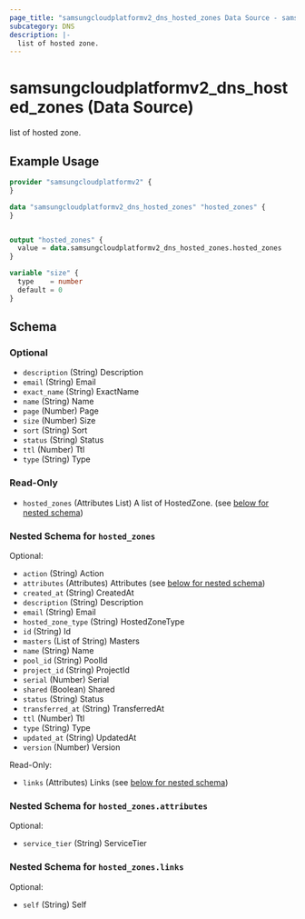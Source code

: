 ```yaml
---
page_title: "samsungcloudplatformv2_dns_hosted_zones Data Source - samsungcloudplatformv2"
subcategory: DNS
description: |-
  list of hosted zone.
---
```


# samsungcloudplatformv2_dns_hosted_zones (Data Source)

list of hosted zone.

## Example Usage

```terraform
provider "samsungcloudplatformv2" {
}

data "samsungcloudplatformv2_dns_hosted_zones" "hosted_zones" {
}


output "hosted_zones" {
  value = data.samsungcloudplatformv2_dns_hosted_zones.hosted_zones
}

variable "size" {
  type    = number
  default = 0
}
```

<!-- schema generated by tfplugindocs -->
## Schema

### Optional

- `description` (String) Description
- `email` (String) Email
- `exact_name` (String) ExactName
- `name` (String) Name
- `page` (Number) Page
- `size` (Number) Size
- `sort` (String) Sort
- `status` (String) Status
- `ttl` (Number) Ttl
- `type` (String) Type

### Read-Only

- `hosted_zones` (Attributes List) A list of HostedZone. (see [below for nested schema](#nestedatt--hosted_zones))

<a id="nestedatt--hosted_zones"></a>
### Nested Schema for `hosted_zones`

Optional:

- `action` (String) Action
- `attributes` (Attributes) Attributes (see [below for nested schema](#nestedatt--hosted_zones--attributes))
- `created_at` (String) CreatedAt
- `description` (String) Description
- `email` (String) Email
- `hosted_zone_type` (String) HostedZoneType
- `id` (String) Id
- `masters` (List of String) Masters
- `name` (String) Name
- `pool_id` (String) PoolId
- `project_id` (String) ProjectId
- `serial` (Number) Serial
- `shared` (Boolean) Shared
- `status` (String) Status
- `transferred_at` (String) TransferredAt
- `ttl` (Number) Ttl
- `type` (String) Type
- `updated_at` (String) UpdatedAt
- `version` (Number) Version

Read-Only:

- `links` (Attributes) Links (see [below for nested schema](#nestedatt--hosted_zones--links))

<a id="nestedatt--hosted_zones--attributes"></a>
### Nested Schema for `hosted_zones.attributes`

Optional:

- `service_tier` (String) ServiceTier


<a id="nestedatt--hosted_zones--links"></a>
### Nested Schema for `hosted_zones.links`

Optional:

- `self` (String) Self